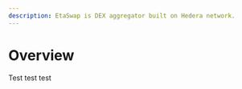 ```yaml
---
description: EtaSwap is DEX aggregator built on Hedera network.
---
```


# Overview

Test test test

